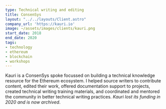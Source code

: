 ```yaml
---
type: Technical writing and editing
title: ConsenSys
layout: "../../layouts/Client.astro"
company_url: 'https://kauri.io'
image: ~/assets/images/clients/kauri.png
start_date: 2018
end_date: 2020
tags:
- technology
- ethereum
- blockchain
- workshops
---
```


Kauri is a ConsenSys spoke focussed on building a technical knowledge resource for the Ethereum ecosystem. I helped source writers to contribute content, edited their work, offered documentation support to projects, created technical writing training materials, and coordinated and mentored the community in better technical writing practices. _Kauri lost its funding in 2020 and is now archived_.
